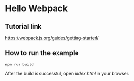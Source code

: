 # Hello Webpack

## Tutorial link
https://webpack.js.org/guides/getting-started/

## How to run the example
```
npm run build
```
After the build is successful, open _index.html_ in your browser.
